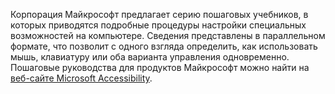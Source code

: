 Корпорация Майкрософт предлагает серию пошаговых учебников, в которых приводятся подробные процедуры настройки специальных возможностей на компьютере. Сведения представлены в параллельном формате, что позволит с одного взгляда определить, как использовать мышь, клавиатуру или оба варианта управления одновременно. Пошаговые руководства для продуктов Майкрософт можно найти на [веб-сайте Microsoft Accessibility](http://go.microsoft.com/fwlink/?LinkId=8431).

<!--HONumber=Oct16_HO1-->


